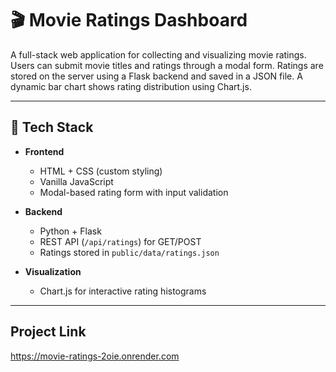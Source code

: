 # 🎬 Movie Ratings Dashboard

A full-stack web application for collecting and visualizing movie ratings. Users can submit movie titles and ratings through a modal form. Ratings are stored on the server using a Flask backend and saved in a JSON file. A dynamic bar chart shows rating distribution using Chart.js.

---

## 🧱 Tech Stack

- **Frontend**
  - HTML + CSS (custom styling)
  - Vanilla JavaScript
  - Modal-based rating form with input validation

- **Backend**
  - Python + Flask
  - REST API (`/api/ratings`) for GET/POST
  - Ratings stored in `public/data/ratings.json`

- **Visualization**
  - Chart.js for interactive rating histograms

---

## Project Link
https://movie-ratings-2oie.onrender.com 
